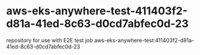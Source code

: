 # aws-eks-anywhere-test-411403f2-d81a-41ed-8c63-d0cd7abfec0d-23
repository for use with E2E test job aws-eks-anywhere-test:411403f2-d81a-41ed-8c63-d0cd7abfec0d-23
